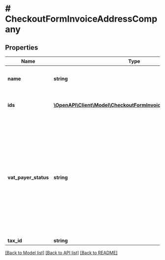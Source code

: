 # # CheckoutFormInvoiceAddressCompany

## Properties

Name | Type | Description | Notes
------------ | ------------- | ------------- | -------------
**name** | **string** | Name of a company for which invoice should be issued. |
**ids** | [**\OpenAPI\Client\Model\CheckoutFormInvoiceAddressCompanyId[]**](CheckoutFormInvoiceAddressCompanyId.md) | Tax ids of a company for which invoice should be issued. | [optional]
**vat_payer_status** | **string** | The vat payer status: - &#x60;ACTIVE&#x60; - user explicitly declared as an active VAT taxpayer, - &#x60;NON_ACTIVE&#x60; - user explicitly declared as not an active VAT taxpayer, - &#x60;NOT_APPLICABLE&#x60; - user hasn&#39;t declared the VAT taxpayer status, or it&#39;s not applicable for given address type or provided company numbers. |
**tax_id** | **string** | Tax id. | [optional]

[[Back to Model list]](../../README.md#models) [[Back to API list]](../../README.md#endpoints) [[Back to README]](../../README.md)
